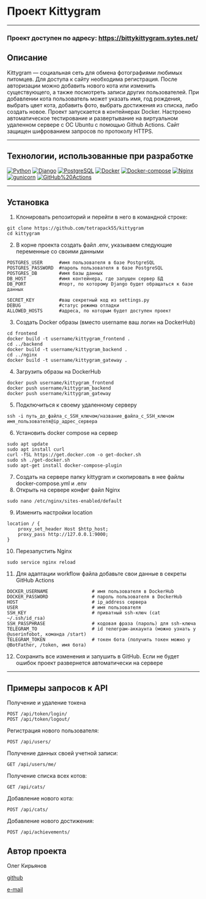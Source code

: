 # Проект Kittygram
___

### Проект доступен по адресу: https://bittykittygram.sytes.net/
## Описание
Kittygram — социальная сеть для обмена фотографиями любимых питомцев. Для доступа к сайту необходима регистрация. После авторизации можно добавить нового кота или изменить существующего, а также посмотреть записи других пользователей. При добавлении кота пользователь может указать имя, год рождения, выбрать цвет кота, добавить фото, выбрать достижения из списка, либо создать новое. 
Проект запускается в контейнерах Docker. Настроено автоматическое тестирование и развертывание на виртуальном удаленном сервере с ОС Ubuntu с помощью Github Actions. Сайт защищен шифрованием запросов по протоколу HTTPS.
___

## Технологии, использованные при разработке
[![Python](https://img.shields.io/badge/Python-3776AB?style=plastic&logo=python&logoColor=092E20&labelColor=white
)](https://www.python.org/)
[![Django](https://img.shields.io/badge/django-092E20?style=plastic&logo=django&logoColor=092E20&labelColor=white
)](https://www.djangoproject.com/)
[![PostgreSQL](https://img.shields.io/badge/PostgreSQL-4169E1?style=plastic&logo=postgresql&labelColor=white
)](https://www.postgresql.org/)
[![Docker](https://img.shields.io/badge/Docker-2496ED?style=plastic&logo=docker&labelColor=white
)](https://www.docker.com/)
[![Docker-compose](https://img.shields.io/badge/Docker_compose-2496ED?style=plastic&logo=docker&labelColor=white
)](https://docs.docker.com/compose/)
[![Nginx](https://img.shields.io/badge/NGINX-009639?style=plastic&logo=nginx&logoColor=%23009639&labelColor=white
)](https://nginx.org/ru/)
[![gunicorn](https://img.shields.io/badge/Gunicorn-499848?style=plastic&logo=gunicorn&labelColor=white
)](https://gunicorn.org/)
[![GitHub%20Actions](https://img.shields.io/badge/GitHub_actions-2088FF?style=plastic&logo=githubactions&labelColor=white
)](https://github.com/features/actions)
___

## Установка
1. Клонировать репозиторий и перейти в него в командной строке:
```
git clone https://github.com/tetrapack55/kittygram
cd kittygram
```
2. В корне проекта создать файл .env, указываем следующие переменные со своими данными
```
POSTGRES_USER      #имя пользователя в базе PostgreSQL
POSTGRES_PASSWORD  #пароль пользователя в базе PostgreSQL
POSTGRES_DB        #имя базы данных
DB_HOST            #имя контейнера, где запущен сервер БД
DB_PORT            #порт, по которому Django будет обращаться к базе данных

SECRET_KEY         #ваш секретный код из settings.py
DEBUG              #статус режима отладки
ALLOWED_HOSTS      #адреса, по которым будет доступен проект

```
3. Создать Docker образы  (вместо username ваш логин на  DockerHub)
```
cd frontend
docker build -t username/kittygram_frontend .
cd ../backend
docker build -t username/kittygram_backend .
cd ../nginx
docker build -t username/kittygram_gateway . 
```
4. Загрузить образы на DockerHub
```
docker push username/kittygram_frontend
docker push username/kittygram_backend
docker push username/kittygram_gateway
```
5. Подключиться к своему удаленному серверу
```
ssh -i путь_до_файла_с_SSH_ключом/название_файла_с_SSH_ключом имя_пользователя@ip_адрес_сервера 
```
6. Установить docker compose на сервер
```
sudo apt update
sudo apt install curl
curl -fSL https://get.docker.com -o get-docker.sh
sudo sh ./get-docker.sh
sudo apt-get install docker-compose-plugin
```
7. Создать на сервере папку kittygram и скопировать в нее файлы docker-compose.yml и .env
8. Открыть на сервере конфиг файл Nginx
```
sudo nano /etc/nginx/sites-enabled/default
```
9. Изменить настройки location
```
location / {
    proxy_set_header Host $http_host;
    proxy_pass http://127.0.0.1:9000;
}
```
10. Перезапустить Nginx
```
sudo service nginx reload
```
11. Для адаптации workflow файла добавьте свои данные в секреты GitHub Actions
```
DOCKER_USERNAME                # имя пользователя в DockerHub
DOCKER_PASSWORD                # пароль пользователя в DockerHub
HOST                           # ip_address сервера
USER                           # имя пользователя
SSH_KEY                        # приватный ssh-ключ (cat ~/.ssh/id_rsa)
SSH_PASSPHRASE                 # кодовая фраза (пароль) для ssh-ключа
TELEGRAM_TO                    # id телеграм-аккаунта (можно узнать у @userinfobot, команда /start)
TELEGRAM_TOKEN                 # токен бота (получить токен можно у @BotFather, /token, имя бота)
```
12. Сохранить все изменения и запушить в GitHub. Если не будет ошибок проект развернется автоматически на сервере
___

## Примеры запросов к API

Получение и удаление токена

```
POST /api/token/login/
POST /api/token/logout/
```

Регистрация нового пользователя: 

```
POST /api/users/
```

Получение данных своей учетной записи:

```
GET /api/users/me/
```


Получение списка всех котов:

```
GET /api/cats/
```

Добавление нового кота:

```
POST /api/cats/
```

Добавление нового достижения:

```
POST /api/achievements/
```

## Автор проекта
Олег Кирьянов

[github](https://github.com/tetrapack55)

[e-mail](xagatgx@yandex.ru)